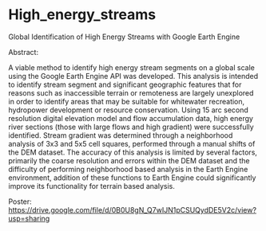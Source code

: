# High_energy_streams

Global Identification of High Energy Streams with Google Earth Engine

Abstract:

A viable method to identify high energy stream segments on a global scale using the 
Google Earth Engine API was developed. This analysis is intended to identify stream 
segment and significant geographic features that for reasons such as inaccessible 
terrain or remoteness are largely unexplored in order to identify areas that may be 
suitable for whitewater recreation, hydropower development or resource conservation. 
Using 15 arc second resolution digital elevation model and flow accumulation data, high 
energy river sections (those with large flows and high gradient) were successfully 
identified. Stream gradient was determined through a neighborhood analysis of 3x3 and 
5x5 cell squares, performed through a manual shifts of the DEM dataset. The accuracy 
of this analysis is limited by several factors, primarily the coarse resolution and errors 
within the DEM dataset and the difficulty of performing neighborhood based analysis in 
the Earth Engine environment, addition of these functions to Earth Engine could 
significantly improve its functionality for terrain based analysis. 

Poster:
https://drive.google.com/file/d/0B0U8gN_Q7wIJN1pCSUQydDE5V2c/view?usp=sharing
